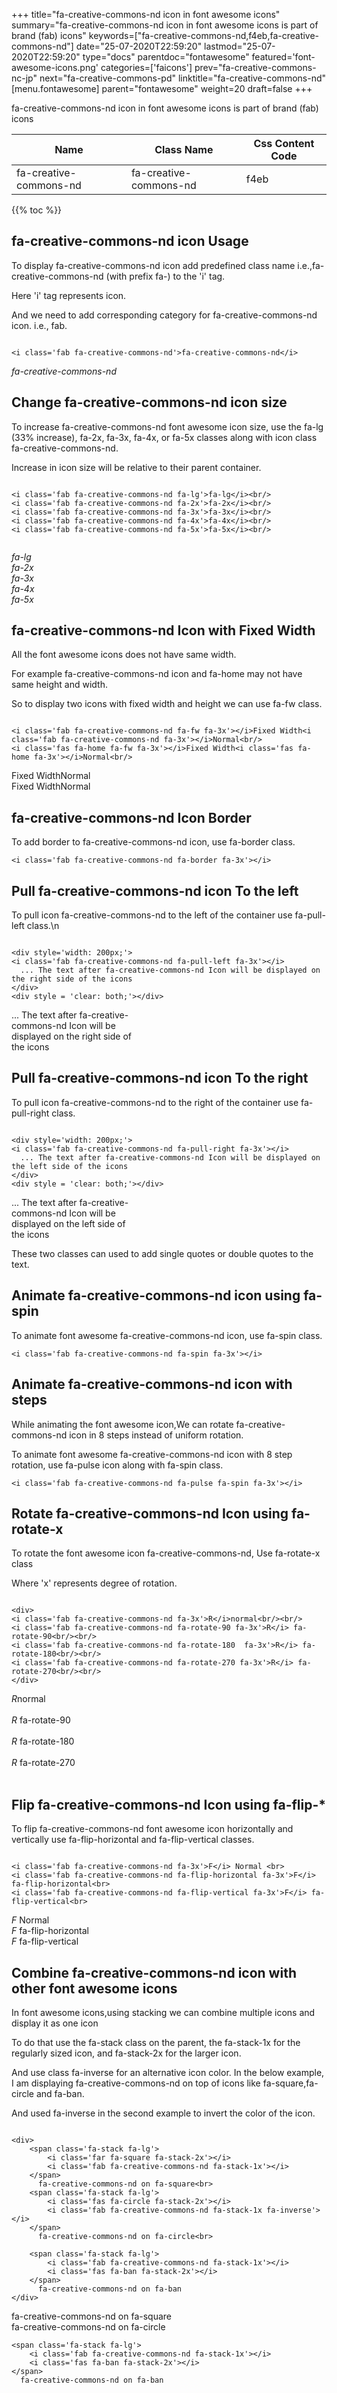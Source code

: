+++
title="fa-creative-commons-nd icon in font awesome icons"
summary="fa-creative-commons-nd icon in font awesome icons is part of brand (fab) icons"
keywords=["fa-creative-commons-nd,f4eb,fa-creative-commons-nd"]
date="25-07-2020T22:59:20"
lastmod="25-07-2020T22:59:20"
type="docs"
parentdoc="fontawesome"
featured='font-awesome-icons.png'
categories=['faicons']
prev="fa-creative-commons-nc-jp"
next="fa-creative-commons-pd"
linktitle="fa-creative-commons-nd"
[menu.fontawesome]
parent="fontawesome"
weight=20
draft=false
+++


fa-creative-commons-nd icon in font awesome icons is part of brand (fab) icons

<div class='table-responsive'><table class='table'><thead><tr><th>Name</th><th>Class Name</th><th>Css Content Code</th></tr></thead><tbody><tr><td>fa-creative-commons-nd</td><td>fa-creative-commons-nd</td><td>f4eb</td></tr></tbody></table></div>


{{% toc %}}


## fa-creative-commons-nd icon Usage

To display fa-creative-commons-nd icon add predefined class name i.e.,fa-creative-commons-nd (with prefix fa-) to the 'i' tag.

Here 'i' tag represents icon.

And we need to add corresponding category for fa-creative-commons-nd icon. i.e., fab.


```

<i class='fab fa-creative-commons-nd'>fa-creative-commons-nd</i>
```

<i class='fab fa-creative-commons-nd'>fa-creative-commons-nd</i>




## Change fa-creative-commons-nd icon size
To increase fa-creative-commons-nd font awesome icon size, use the fa-lg (33% increase), fa-2x, fa-3x, fa-4x, or fa-5x classes along with icon class fa-creative-commons-nd.

Increase in icon size will be relative to their parent container. 

```

<i class='fab fa-creative-commons-nd fa-lg'>fa-lg</i><br/>
<i class='fab fa-creative-commons-nd fa-2x'>fa-2x</i><br/>
<i class='fab fa-creative-commons-nd fa-3x'>fa-3x</i><br/>
<i class='fab fa-creative-commons-nd fa-4x'>fa-4x</i><br/>
<i class='fab fa-creative-commons-nd fa-5x'>fa-5x</i><br/>
            
```

<i class='fab fa-creative-commons-nd fa-lg'>fa-lg</i><br/>
<i class='fab fa-creative-commons-nd fa-2x'>fa-2x</i><br/>
<i class='fab fa-creative-commons-nd fa-3x'>fa-3x</i><br/>
<i class='fab fa-creative-commons-nd fa-4x'>fa-4x</i><br/>
<i class='fab fa-creative-commons-nd fa-5x'>fa-5x</i><br/>
            



## fa-creative-commons-nd Icon with Fixed Width 

All the font awesome icons does not have same width.

For example fa-creative-commons-nd icon and fa-home may not have same height and width.

So to display two icons with fixed width and height we can use fa-fw class.


```

<i class='fab fa-creative-commons-nd fa-fw fa-3x'></i>Fixed Width<i class='fab fa-creative-commons-nd fa-3x'></i>Normal<br/>
<i class='fas fa-home fa-fw fa-3x'></i>Fixed Width<i class='fas fa-home fa-3x'></i>Normal<br/>
```

<i class='fab fa-creative-commons-nd fa-fw fa-3x'></i>Fixed Width<i class='fab fa-creative-commons-nd fa-3x'></i>Normal<br/>
<i class='fas fa-home fa-fw fa-3x'></i>Fixed Width<i class='fas fa-home fa-3x'></i>Normal<br/>



## fa-creative-commons-nd Icon Border 

To add border to fa-creative-commons-nd icon, use fa-border class.


```
<i class='fab fa-creative-commons-nd fa-border fa-3x'></i>

```
<i class='fab fa-creative-commons-nd fa-border fa-3x'></i>





## Pull fa-creative-commons-nd icon To the left

To pull icon fa-creative-commons-nd to the left of the container use fa-pull-left class.\n

```

<div style='width: 200px;'>
<i class='fab fa-creative-commons-nd fa-pull-left fa-3x'></i>
  ... The text after fa-creative-commons-nd Icon will be displayed on the right side of the icons
</div>
<div style = 'clear: both;'></div>
```

<div style='width: 200px;'>
<i class='fab fa-creative-commons-nd fa-pull-left fa-3x'></i>
  ... The text after fa-creative-commons-nd Icon will be displayed on the right side of the icons
</div>
<div style = 'clear: both;'></div>




## Pull fa-creative-commons-nd icon To the right
To pull icon fa-creative-commons-nd to the right of the container use fa-pull-right class.

```

<div style='width: 200px;'>
<i class='fab fa-creative-commons-nd fa-pull-right fa-3x'></i>
  ... The text after fa-creative-commons-nd Icon will be displayed on the left side of the icons
</div>
<div style = 'clear: both;'></div>
```

<div style='width: 200px;'>
<i class='fab fa-creative-commons-nd fa-pull-right fa-3x'></i>
  ... The text after fa-creative-commons-nd Icon will be displayed on the left side of the icons
</div>
<div style = 'clear: both;'></div>

These two classes can used to add single quotes or double quotes to the text.


## Animate fa-creative-commons-nd icon using fa-spin
To animate font awesome fa-creative-commons-nd icon, use fa-spin class.

```
<i class='fab fa-creative-commons-nd fa-spin fa-3x'></i>
```
<i class='fab fa-creative-commons-nd fa-spin fa-3x'></i>




## Animate fa-creative-commons-nd icon with steps
While animating the font awesome icon,We can rotate fa-creative-commons-nd icon in 8 steps instead of uniform rotation.

To animate font awesome fa-creative-commons-nd icon with 8 step rotation, use fa-pulse icon along with fa-spin class.


```
<i class='fab fa-creative-commons-nd fa-pulse fa-spin fa-3x'></i>

```
<i class='fab fa-creative-commons-nd fa-pulse fa-spin fa-3x'></i>





## Rotate fa-creative-commons-nd Icon using fa-rotate-x
To rotate the font awesome icon fa-creative-commons-nd, Use fa-rotate-x class

Where 'x' represents degree of rotation.


```

<div>
<i class='fab fa-creative-commons-nd fa-3x'>R</i>normal<br/><br/>
<i class='fab fa-creative-commons-nd fa-rotate-90 fa-3x'>R</i> fa-rotate-90<br/><br/> 
<i class='fab fa-creative-commons-nd fa-rotate-180  fa-3x'>R</i> fa-rotate-180<br/><br/> 
<i class='fab fa-creative-commons-nd fa-rotate-270 fa-3x'>R</i> fa-rotate-270<br/><br/>
</div>
```

<div>
<i class='fab fa-creative-commons-nd fa-3x'>R</i>normal<br/><br/>
<i class='fab fa-creative-commons-nd fa-rotate-90 fa-3x'>R</i> fa-rotate-90<br/><br/> 
<i class='fab fa-creative-commons-nd fa-rotate-180  fa-3x'>R</i> fa-rotate-180<br/><br/> 
<i class='fab fa-creative-commons-nd fa-rotate-270 fa-3x'>R</i> fa-rotate-270<br/><br/>
</div>




## Flip fa-creative-commons-nd Icon using fa-flip-*
To flip fa-creative-commons-nd font awesome icon horizontally and vertically use fa-flip-horizontal and fa-flip-vertical classes. 

```

<i class='fab fa-creative-commons-nd fa-3x'>F</i> Normal <br>
<i class='fab fa-creative-commons-nd fa-flip-horizontal fa-3x'>F</i> fa-flip-horizontal<br>
<i class='fab fa-creative-commons-nd fa-flip-vertical fa-3x'>F</i> fa-flip-vertical<br>
```

<i class='fab fa-creative-commons-nd fa-3x'>F</i> Normal <br>
<i class='fab fa-creative-commons-nd fa-flip-horizontal fa-3x'>F</i> fa-flip-horizontal<br>
<i class='fab fa-creative-commons-nd fa-flip-vertical fa-3x'>F</i> fa-flip-vertical<br>




## Combine fa-creative-commons-nd icon with other font awesome icons
In font awesome icons,using stacking we can combine multiple icons and display it as one icon 

To do that use the fa-stack class on the parent, the fa-stack-1x for the regularly sized icon, and fa-stack-2x for the larger icon.

And use class fa-inverse for an alternative icon color. 
In the below example, I am displaying fa-creative-commons-nd on top of icons like fa-square,fa-circle and fa-ban.

And used fa-inverse in the second example to invert the color of the icon.

```

<div>
    <span class='fa-stack fa-lg'>
        <i class='far fa-square fa-stack-2x'></i>
        <i class='fab fa-creative-commons-nd fa-stack-1x'></i>
    </span>
      fa-creative-commons-nd on fa-square<br>
    <span class='fa-stack fa-lg'>
        <i class='fas fa-circle fa-stack-2x'></i>
        <i class='fab fa-creative-commons-nd fa-stack-1x fa-inverse'></i>
    </span>
      fa-creative-commons-nd on fa-circle<br>

    <span class='fa-stack fa-lg'>
        <i class='fab fa-creative-commons-nd fa-stack-1x'></i>
        <i class='fas fa-ban fa-stack-2x'></i>
    </span>
      fa-creative-commons-nd on fa-ban
</div>
```

<div>
    <span class='fa-stack fa-lg'>
        <i class='far fa-square fa-stack-2x'></i>
        <i class='fab fa-creative-commons-nd fa-stack-1x'></i>
    </span>
      fa-creative-commons-nd on fa-square<br>
    <span class='fa-stack fa-lg'>
        <i class='fas fa-circle fa-stack-2x'></i>
        <i class='fab fa-creative-commons-nd fa-stack-1x fa-inverse'></i>
    </span>
      fa-creative-commons-nd on fa-circle<br>

    <span class='fa-stack fa-lg'>
        <i class='fab fa-creative-commons-nd fa-stack-1x'></i>
        <i class='fas fa-ban fa-stack-2x'></i>
    </span>
      fa-creative-commons-nd on fa-ban
</div>






